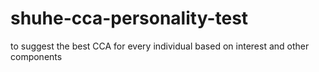 # shuhe-cca-personality-test
to suggest the best CCA for every individual based on interest and other components
